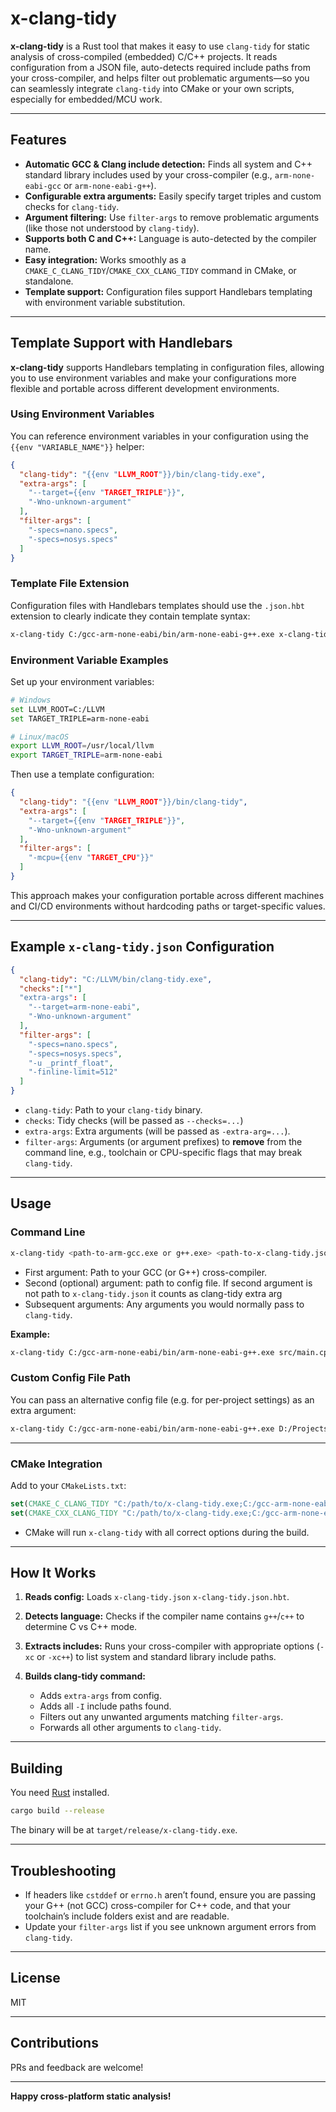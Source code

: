 # x-clang-tidy

**x-clang-tidy** is a Rust tool that makes it easy to use `clang-tidy` for static analysis of cross-compiled (embedded) C/C++ projects.
It reads configuration from a JSON file, auto-detects required include paths from your cross-compiler, and helps filter out problematic arguments—so you can seamlessly integrate `clang-tidy` into CMake or your own scripts, especially for embedded/MCU work.

---

## Features

* **Automatic GCC & Clang include detection:**
  Finds all system and C++ standard library includes used by your cross-compiler (e.g., `arm-none-eabi-gcc` or `arm-none-eabi-g++`).
* **Configurable extra arguments:**
  Easily specify target triples and custom checks for `clang-tidy`.
* **Argument filtering:**
  Use `filter-args` to remove problematic arguments (like those not understood by `clang-tidy`).
* **Supports both C and C++:**
  Language is auto-detected by the compiler name.
* **Easy integration:**
  Works smoothly as a `CMAKE_C_CLANG_TIDY`/`CMAKE_CXX_CLANG_TIDY` command in CMake, or standalone. 
* **Template support:**
  Configuration files support Handlebars templating with environment variable substitution.

---

## Template Support with Handlebars

**x-clang-tidy** supports Handlebars templating in configuration files, allowing you to use environment variables and make your configurations more flexible and portable across different development environments.

### **Using Environment Variables**

You can reference environment variables in your configuration using the `{{env "VARIABLE_NAME"}}` helper:

```json
{
  "clang-tidy": "{{env "LLVM_ROOT"}}/bin/clang-tidy.exe",
  "extra-args": [
    "--target={{env "TARGET_TRIPLE"}}",
    "-Wno-unknown-argument"
  ],
  "filter-args": [
    "-specs=nano.specs",
    "-specs=nosys.specs"
  ]
}
```

### **Template File Extension**

Configuration files with Handlebars templates should use the `.json.hbt` extension to clearly indicate they contain template syntax:

```sh
x-clang-tidy C:/gcc-arm-none-eabi/bin/arm-none-eabi-g++.exe x-clang-tidy.json.hbt src/main.cpp
```

### **Environment Variable Examples**

Set up your environment variables:

```sh
# Windows
set LLVM_ROOT=C:/LLVM
set TARGET_TRIPLE=arm-none-eabi

# Linux/macOS
export LLVM_ROOT=/usr/local/llvm
export TARGET_TRIPLE=arm-none-eabi
```

Then use a template configuration:

```json
{
  "clang-tidy": "{{env "LLVM_ROOT"}}/bin/clang-tidy",
  "extra-args": [
    "--target={{env "TARGET_TRIPLE"}}",
    "-Wno-unknown-argument"
  ],
  "filter-args": [
    "-mcpu={{env "TARGET_CPU"}}"
  ]
}
```

This approach makes your configuration portable across different machines and CI/CD environments without hardcoding paths or target-specific values.

---

## Example `x-clang-tidy.json` Configuration

```json
{
  "clang-tidy": "C:/LLVM/bin/clang-tidy.exe",
  "checks":["*"]
  "extra-args": [
    "--target=arm-none-eabi",
    "-Wno-unknown-argument"
  ],
  "filter-args": [
    "-specs=nano.specs",
    "-specs=nosys.specs",
    "-u _printf_float", 
    "-finline-limit=512"
  ]
}
```

* `clang-tidy`: Path to your `clang-tidy` binary.
* `checks`: Tidy checks (will be passed as `--checks=...`)
* `extra-args`: Extra arguments (will be passed as `-extra-arg=...`).
* `filter-args`: Arguments (or argument prefixes) to **remove** from the command line, e.g., toolchain or CPU-specific flags that may break `clang-tidy`.

---

## Usage

### **Command Line**

```sh
x-clang-tidy <path-to-arm-gcc.exe or g++.exe> <path-to-x-clang-tidy.json> <clang-tidy-args...>
```

* First argument: Path to your GCC (or G++) cross-compiler.
* Second (optional) argument: path to config file. If second argument is not path to `x-clang-tidy.json` it counts as clang-tidy extra arg
* Subsequent arguments: Any arguments you would normally pass to `clang-tidy`.

**Example:**

```sh
x-clang-tidy C:/gcc-arm-none-eabi/bin/arm-none-eabi-g++.exe src/main.cpp
```

### **Custom Config File Path**

You can pass an alternative config file (e.g. for per-project settings) as an extra argument:

```sh
x-clang-tidy C:/gcc-arm-none-eabi/bin/arm-none-eabi-g++.exe D:/Projects/you-project/x-clang-tidy.json src/main.cpp
```

---

### **CMake Integration**

Add to your `CMakeLists.txt`:

```cmake
set(CMAKE_C_CLANG_TIDY "C:/path/to/x-clang-tidy.exe;C:/gcc-arm-none-eabi/bin/arm-none-eabi-gcc.exe;${CMAKE_SOURCE_DIR}/x-clang-tidy.json")
set(CMAKE_CXX_CLANG_TIDY "C:/path/to/x-clang-tidy.exe;C:/gcc-arm-none-eabi/bin/arm-none-eabi-g++.exe;${CMAKE_SOURCE_DIR}/x-clang-tidy.json")
```

* CMake will run `x-clang-tidy` with all correct options during the build.

---

## How It Works

1. **Reads config:**
   Loads `x-clang-tidy.json` `x-clang-tidy.json.hbt`.
2. **Detects language:**
   Checks if the compiler name contains `g++`/`c++` to determine C vs C++ mode.
3. **Extracts includes:**
   Runs your cross-compiler with appropriate options (`-xc` or `-xc++`) to list system and standard library include paths.
4. **Builds clang-tidy command:**

   * Adds `extra-args` from config.
   * Adds all `-I` include paths found.
   * Filters out any unwanted arguments matching `filter-args`.
   * Forwards all other arguments to `clang-tidy`.

---

## Building

You need [Rust](https://rustup.rs/) installed.

```sh
cargo build --release
```

The binary will be at `target/release/x-clang-tidy.exe`.

---

## Troubleshooting

* If headers like `cstddef` or `errno.h` aren’t found, ensure you are passing your G++ (not GCC) cross-compiler for C++ code, and that your toolchain’s include folders exist and are readable.
* Update your `filter-args` list if you see unknown argument errors from `clang-tidy`.

---

## License

MIT

---

## Contributions

PRs and feedback are welcome!

---

**Happy cross-platform static analysis!**
